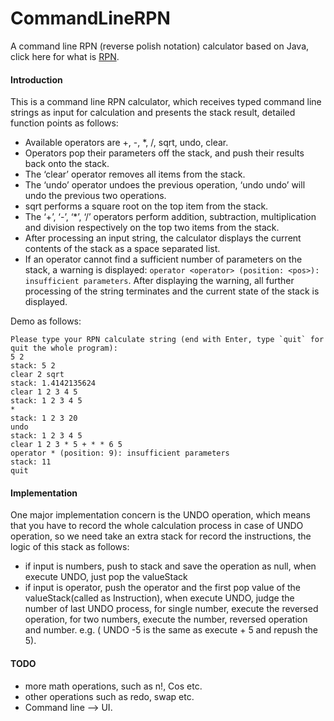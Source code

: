 # CommandLineRPN

A command line RPN (reverse polish notation) calculator based on Java, click here for what is [RPN](https://zh.wikipedia.org/wiki/%E9%80%86%E6%B3%A2%E5%85%B0%E8%A1%A8%E7%A4%BA%E6%B3%95).

#### Introduction

This is a command line RPN calculator, which receives typed command line strings as input for calculation and presents the stack result, detailed function points as follows:

* Available operators are +, -, *, /, sqrt, undo, clear.
* Operators pop their parameters off the stack, and push their results back onto the stack.
* The ‘clear’ operator removes all items from the stack.
* The ‘undo’ operator undoes the previous operation, ‘undo undo’ will undo the previous two operations.
* sqrt performs a square root on the top item from the stack.
* The ‘+’, ‘-’, ‘*’, ‘/’ operators perform addition, subtraction, multiplication and division respectively on the top two items from the stack.
* After processing an input string, the calculator displays the current contents of the stack as a space separated list.
* If an operator cannot find a sufficient number of parameters on the stack, a warning is displayed: ```operator <operator> (position: <pos>): insufficient parameters```. After displaying the warning, all further processing of the string terminates and the current state of the stack is displayed.

Demo as follows: 

```$xslt
Please type your RPN calculate string (end with Enter, type `quit` for quit the whole program):
5 2
stack: 5 2 
clear 2 sqrt
stack: 1.4142135624 
clear 1 2 3 4 5
stack: 1 2 3 4 5 
*
stack: 1 2 3 20 
undo
stack: 1 2 3 4 5 
clear 1 2 3 * 5 + * * 6 5
operator * (position: 9): insufficient parameters
stack: 11 
quit
```

#### Implementation

One major implementation concern is the UNDO operation, which means that you have to record the whole calculation process in case of UNDO operation,
so we need take an extra stack for record the instructions, the logic of this stack as follows:

* if input is numbers, push to stack and save the operation as null, when execute UNDO, just pop the valueStack
* if input is operator, push the operator and the first pop value of the valueStack(called as Instruction), when execute UNDO, judge the number of last UNDO process,
for single number, execute the reversed operation, for two numbers, execute the number, reversed operation and number. e.g. ( UNDO -5 is the same as execute  + 5 and repush the 5).

#### TODO

* more math operations, such as n!, Cos etc.
* other operations such as redo, swap etc.
* Command line --> UI.